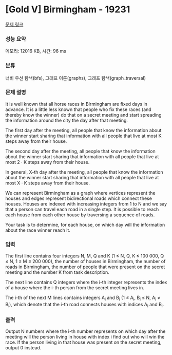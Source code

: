 # [Gold V] Birmingham - 19231 

[문제 링크](https://www.acmicpc.net/problem/19231) 

### 성능 요약

메모리: 12016 KB, 시간: 96 ms

### 분류

너비 우선 탐색(bfs), 그래프 이론(graphs), 그래프 탐색(graph_traversal)

### 문제 설명

<p>It is well known that all horse races in Birmingham are fixed days in advance. It is a little less known that people who fix these races (and thereby know the winner) do that on a secret meeting and start spreading the information around the city the day after that meeting.</p>

<p>The first day after the meeting, all people that know the information about the winner start sharing that information with all people that live at most K steps away from their house.</p>

<p>The second day after the meeting, all people that know the information about the winner start sharing that information with all people that live at most 2 · K steps away from their house.</p>

<p>In general, X-th day after the meeting, all people that know the information about the winner start sharing that information with all people that live at most X · K steps away from their house.</p>

<p>We can represent Birmingham as a graph where vertices represent the houses and edges represent bidirectional roads which connect these houses. Houses are indexed with increasing integers from 1 to N and we say that a person can travel each road in a single step. It is possible to reach each house from each other house by traversing a sequence of roads.</p>

<p>Your task is to determine, for each house, on which day will the information about the race winner reach it.</p>

### 입력 

 <p>The first line contains four integers N, M, Q and K (1 ≤ N, Q, K ≤ 100 000, Q ≤ N, 1 ≤ M ≤ 200 000), the number of houses in Birmingham, the number of roads in Birmingham, the number of people that were present on the secret meeting and the number K from task description.</p>

<p>The next line contains Q integers where the i-th integer represents the index of a house where the i-th person from the secret meeting lives in.</p>

<p>The i-th of the next M lines contains integers A<sub>i</sub> and B<sub>i</sub> (1 ≤ A<sub>i</sub>, B<sub>i</sub> ≤ N, A<sub>i</sub> ≠ B<sub>i</sub>), which denote that the i-th road connects houses with indices A<sub>i</sub> and B<sub>i</sub>.</p>

### 출력 

 <p>Output N numbers where the i-th number represents on which day after the meeting will the person living in house with index i find out who will win the race. If the person living in that house was present on the secret meeting, output 0 instead.</p>

